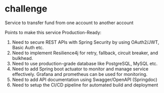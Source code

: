 # challenge

Service to transfer fund from one account to another account 


Points to make this service Production-Ready:
1. Need to secure REST APIs with Spring Security by using OAuth2/JWT, Basic Auth etc.
2. Need to implement Resilience4j for retry, fallback, circuit breaker, and bulkhead.
3. Need to use production-grade database like PostgreSQL, MySQL etc.
4. Need to add Spring boot actuator to monitor and manage service effectively. Grafana and prometheus can be used for monitoring.
5. Need to add API documentation using Swagger/OpenAPI (Springdoc)
6. Need to setup the CI/CD pipeline for automated build and deployment